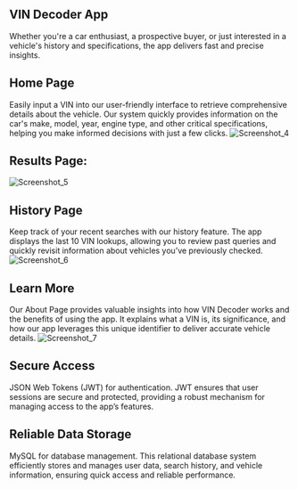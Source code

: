 ## VIN Decoder App

Whether you're a car enthusiast, a prospective buyer, or just interested in a vehicle's history and specifications, the app delivers fast and precise insights.

## Home Page

Easily input a VIN into our user-friendly interface to retrieve comprehensive details about the vehicle. Our system quickly provides information on the car's make, model, year, engine type, and other critical specifications, helping you make informed decisions with just a few clicks.
![Screenshot_4](https://github.com/user-attachments/assets/2a1ab9b9-897c-4c1c-ba8b-63b83f1bb556)

## Results Page:
![Screenshot_5](https://github.com/user-attachments/assets/d3675adc-0fd4-45d6-869d-54429755c57a)

## History Page

Keep track of your recent searches with our history feature. The app displays the last 10 VIN lookups, allowing you to review past queries and quickly revisit information about vehicles you’ve previously checked.
![Screenshot_6](https://github.com/user-attachments/assets/3b335048-affb-4d92-8d4f-db4178e7c34b)

## Learn More

Our About Page provides valuable insights into how VIN Decoder works and the benefits of using the app. It explains what a VIN is, its significance, and how our app leverages this unique identifier to deliver accurate vehicle details.
![Screenshot_7](https://github.com/user-attachments/assets/91d622d8-7e23-4249-91e5-4343aaa65446)

## Secure Access

JSON Web Tokens (JWT) for authentication. JWT ensures that user sessions are secure and protected, providing a robust mechanism for managing access to the app’s features.

## Reliable Data Storage

MySQL for database management. This relational database system efficiently stores and manages user data, search history, and vehicle information, ensuring quick access and reliable performance.
